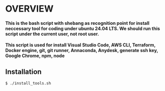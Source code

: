 # OVERVIEW
#### This is the bash script with shebang as recognition point for install neccessary tool for coding under ubuntu 24.04 LTS. We should run this script under the current user, not root user.
**This script is used for install Visual Studio Code, AWS CLI, Terraform, Docker engine, git, git runner, Annaconda, Anydesk, generate ssh key, Google Chrome, npm, node**
## Installation
```bash
$ ./install_tools.sh
```
